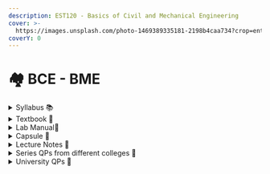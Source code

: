 ```yaml
---
description: EST120 - Basics of Civil and Mechanical Engineering
cover: >-
  https://images.unsplash.com/photo-1469389335181-2198b4caa734?crop=entropy&cs=srgb&fm=jpg&ixid=M3wxOTcwMjR8MHwxfHNlYXJjaHwxfHxjaXZpbCUyMG1lY2hhbmljYWx8ZW58MHx8fHwxNjk0OTMxNTA5fDA&ixlib=rb-4.0.3&q=85
coverY: 0
---
```


# 🏘️ BCE - BME

<details>

<summary>Syllabus 📚</summary>

[EST120](https://drive.google.com/file/d/1aMwXS4IqrLeNiWHE4nHqenC18rNKbOON/view?usp=drive_link)👈

</details>

<details>

<summary>Textbook 📖</summary>

[Basic Civil Engineering](https://drive.google.com/file/d/166nMsREQxtJqXkTuAMy4fd2ZZK-mjA3p/view?usp=drive_link)👈

[Basic Mechanical Engineering](https://drive.google.com/drive/folders/1wE0Fo93PHmfQmK9XtWbh1mzoym65nhTq?usp=drive_link)👈

</details>

<details>

<summary>Lab Manual📔</summary>

[Civil Lab Manual](https://drive.google.com/file/d/1_ZPYO0BcEK4E9zzErSso0XvZaHjyhd7H/view?usp=drive_link)👈

[Mechanical Lab Manual](https://drive.google.com/drive/folders/15cDV_CAs740ZCAvAi4D-5DDoMgoxMi41?usp=drive_link)👈

</details>

<details>

<summary>Capsule 💊</summary>

[BME Short Notes](https://drive.google.com/file/d/16-pfVOx0mzTAoJ9tU651cGWj3_v8J3Zm/view?usp=drive_link)👈

</details>

<details>

<summary>Lecture Notes 📒</summary>

[Notes 1](https://drive.google.com/drive/folders/1g9jaPUTSWsUOSvs-1D6bqD94vdfvGOH4?usp=drive_link)👈

[Notes 2](https://drive.google.com/drive/folders/1lY56urWnV4yINa4OZjvjCqfg-qVT8ZIW?usp=drive_link)👈

</details>

<details>

<summary>Series QPs from different colleges 📃</summary>

[BCE - BME Series Question Papers](https://drive.google.com/drive/folders/17Ug25cHgZY1WgiS99r62TmCMoqLOrof_?usp=drive_link)👈

</details>

<details>

<summary>University QPs 📑</summary>

[BCE - BME University Question Papers](https://drive.google.com/drive/folders/1AMWt5PUip0b32RfCglkKtpJSEB3ywUNE?usp=drive_link)👈

</details>
